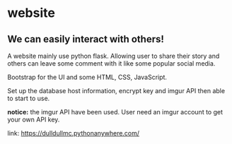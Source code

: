# website

<h2>We can easily interact with others!</h2>

A website mainly use python flask. Allowing user to share their story and others can leave some comment with it like some popular social media.

Bootstrap for the UI and some HTML, CSS, JavaScript.

Set up the database  host information, encrypt key and imgur API then able to start to use.

<b>notice:</b> the imgur API have been used. User need an imgur account to get your own API key.


link: https://dulldullmc.pythonanywhere.com/

